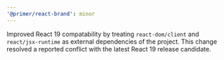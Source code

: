 ```yaml
---
'@primer/react-brand': minor
---
```


Improved React 19 compatability by treating `react-dom/client` and `react/jsx-runtime` as external dependencies of the project. This change resolved a reported conflict with the latest React 19 release candidate.
